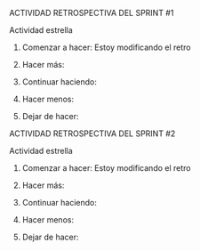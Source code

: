 ACTIVIDAD RETROSPECTIVA DEL SPRINT #1

Actividad estrella

  1. Comenzar a hacer: Estoy modificando el retro

  2. Hacer más:

  3. Continuar haciendo:
  
  4. Hacer menos:

  5. Dejar de hacer:

ACTIVIDAD RETROSPECTIVA DEL SPRINT #2

  Actividad estrella

  1. Comenzar a hacer: Estoy modificando el retro

  2. Hacer más:

  3. Continuar haciendo:
  
  4. Hacer menos:

  5. Dejar de hacer:
